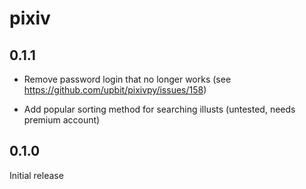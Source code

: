 # pixiv

## 0.1.1

- Remove password login that no longer works (see https://github.com/upbit/pixivpy/issues/158)

- Add popular sorting method for searching illusts (untested, needs premium account)

## 0.1.0

Initial release
